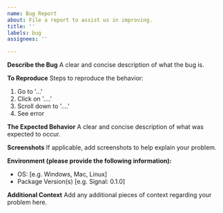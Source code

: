 ```yaml
---
name: Bug Report
about: File a report to assist us in improving.
title: ''
labels: bug
assignees: ''

---
```


**Describe the Bug**
A clear and concise description of what the bug is.

**To Reproduce**
Steps to reproduce the behavior:
1. Go to '...'
2. Click on '....'
3. Scroll down to '....'
4. See error

**The Expected Behavior**
A clear and concise description of what was expected to occur.

**Screenshots**
If applicable, add screenshots to help explain your problem.

**Environment (please provide the following information):**
 - OS: [e.g. Windows, Mac, Linux]
 - Package Version(s) [e.g. Signal: 0.1.0]

**Additional Context**
Add any additional pieces of context regarding your problem here.